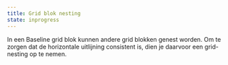 ```yaml
---
title: Grid blok nesting
state: inprogress
---
```

In een Baseline grid blok kunnen andere grid blokken genest worden. Om te zorgen dat de horizontale uitlijning consistent is, dien je daarvoor een grid-nesting op te nemen.
